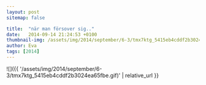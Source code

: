 ```yaml
---
layout: post
sitemap: false

title:  "när man försover sig.."
date:   2014-09-14 21:24:53 +0100
thumbnail-img: /assets/img/2014/september/6-3/tmx7ktg_5415eb4cddf2b3024ea65fbe.gif
author: Eva
tags: [2014]
---
```




![]({{ '/assets/img/2014/september/6-3/tmx7ktg_5415eb4cddf2b3024ea65fbe.gif)'  | relative_url }}

